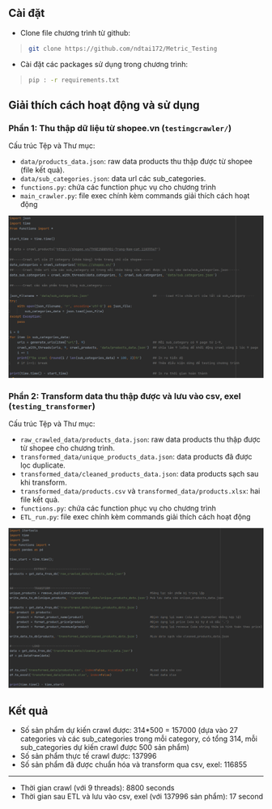 ## Cài đặt
- Clone file chương trình từ github:
> ```sh
> git clone https://github.com/ndtai172/Metric_Testing
> ```
- Cài đặt các packages sử dụng trong chương trình:
> ```sh
> pip : -r requirements.txt
> ```

## Giải thích cách hoạt động và sử dụng
### Phần 1: Thu thập dữ liệu từ shopee.vn (`testingcrawler/`)
Cấu trúc Tệp và Thư mục:

- `data/products_data.json`: raw data products thu thập được từ shopee (file kết quả).
- `data/sub_categories.json`: data url các sub_categories.
- `functions.py`: chứa các function phục vụ cho chương trình
- `main_crawler.py`: file exec chính kèm commands giải thích cách hoạt động 

![plot](./pics/crawler.png)

### Phần 2: Transform data thu thập được và lưu vào csv, exel (`testing_transformer`)
Cấu trúc Tệp và Thư mục:

- `raw_crawled_data/products_data.json`: raw data products thu thập được từ shopee cho chương trình.
- `transformed_data/unique_products_data.json`: data products đã được lọc duplicate.
- `transformed_data/cleaned_products_data.json`: data products sạch sau khi transform.
- `transformed_data/products.csv` và `transformed_data/products.xlsx`: hai file kết quả.
- `functions.py`: chứa các function phục vụ cho chương trình
- `ETL_run.py`: file exec chính kèm commands giải thích cách hoạt động

![plot](./pics/transformer.png)
 
## Kết quả
- Số sản phẩm dự kiến crawl được: 314*500 = 157000 (dựa vào 27 categories và các sub_categories trong mỗi category, có tổng 314, mỗi sub_categories dự kiến crawl được 500 sản phẩm)
- Số sản phẩm thực tế crawl được: 137996
- Số sản phẩm đã được chuẩn hóa và transform qua csv, exel: 116855
------
- Thời gian crawl (với 9 threads): 8800 seconds
- Thời gian sau ETL và lưu vào csv, exel (với 137996 sản phẩm): 17 second